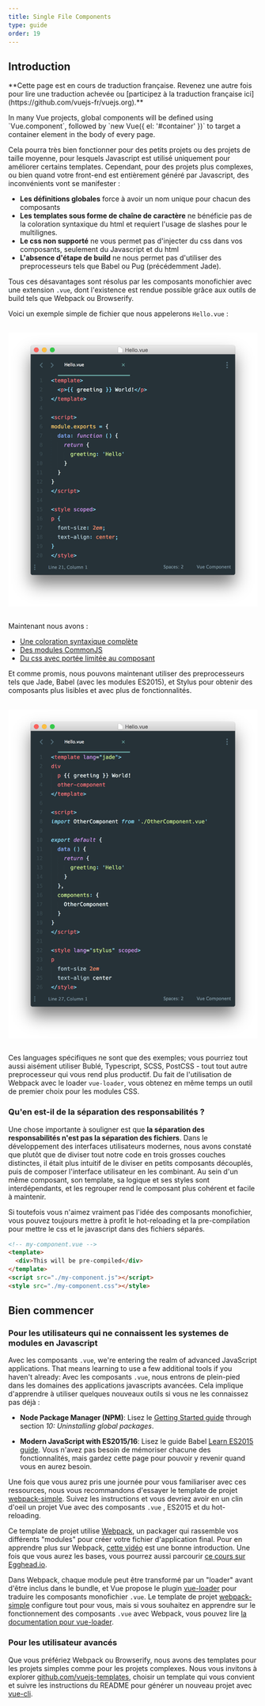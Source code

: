 ```yaml
---
title: Single File Components
type: guide
order: 19
---
```


## Introduction

<p class="tip">**Cette page est en cours de traduction française. Revenez une autre fois pour lire une traduction achevée ou [participez à la traduction française ici](https://github.com/vuejs-fr/vuejs.org).**</p>In many Vue projects, global components will be defined using `Vue.component`, followed by `new Vue({ el: '#container' })` to target a container element in the body of every page.


Cela pourra très bien fonctionner pour des petits projets ou des projets de taille moyenne, pour lesquels Javascript est utilisé uniquement pour améliorer certains templates. Cependant, pour des projets plus complexes, ou bien quand votre front-end est entièrement généré par Javascript, des inconvénients vont se manifester :

- **Les définitions globales** force à avoir un nom unique pour chacun des composants
- **Les templates sous forme de chaîne de caractère** ne bénéficie pas de la coloration syntaxique du html et requiert l'usage de slashes pour le multilignes.
- **Le css non supporté** ne vous permet pas d'injecter du css dans vos composants, seulement du Javascript et du html
- **L'absence d'étape de build** ne nous permet pas d'utiliser des preprocesseurs tels que Babel ou Pug (précédemment Jade).


Tous ces désavantages sont résolus par les composants monofichier avec une extension `.vue`, dont l'existence est rendue possible grâce aux outils de build tels que Webpack ou Browserify.

Voici un exemple simple de fichier que nous appelerons `Hello.vue` :

<img src="/images/vue-component.png" style="display: block; margin: 30px auto">

Maintenant nous avons :

- [Une coloration syntaxique complète](https://github.com/vuejs/awesome-vue#syntax-highlighting)
- [Des modules CommonJS](https://webpack.github.io/docs/commonjs.html)
- [Du css avec portée limitée au composant](https://github.com/vuejs/vue-loader/blob/master/docs/en/features/scoped-css.md)

Et comme promis, nous pouvons maintenant utiliser des preprocesseurs tels que Jade, Babel (avec les modules ES2015), et Stylus pour obtenir des composants plus lisibles et avec plus de fonctionnalités.

<img src="/images/vue-component-with-preprocessors.png" style="display: block; margin: 30px auto">

Ces languages spécifiques ne sont que des exemples; vous pourriez tout aussi aisément utiliser Bublé, Typescript, SCSS, PostCSS - tout tout autre preprocesseur qui vous rend plus productif. Du fait de l'utilisation de Webpack avec le loader `vue-loader`, vous obtenez en même temps un outil de premier choix pour les modules CSS.

### Qu'en est-il de la séparation des responsabilités ?

Une chose importante à souligner est que **la séparation des responsabilités n'est pas la séparation des fichiers**. Dans le développement des interfaces utilisateurs modernes, nous avons constaté que plutôt que de diviser tout notre code en trois grosses couches distinctes, il était plus intuitif de le diviser en petits composants découplés, puis de composer l'interface utilisateur en les combinant. Au sein d'un même composant, son template, sa logique et ses styles sont interdépendants, et les regrouper rend le composant plus cohérent et facile à maintenir.

Si toutefois vous n'aimez vraiment pas l'idée des composants monofichier, vous pouvez toujours mettre à profit le hot-reloading et la pre-compilation pour mettre le css et le javascript dans des fichiers séparés.


``` html
<!-- my-component.vue -->
<template>
  <div>This will be pre-compiled</div>
</template>
<script src="./my-component.js"></script>
<style src="./my-component.css"></style>
```

## Bien commencer

### Pour les utilisateurs qui ne connaissent les systemes de modules en Javascript

Avec les composants `.vue`, we're entering the realm of advanced JavaScript applications. That means learning to use a few additional tools if you haven't already:
Avec les composants `.vue`, nous entrons de plein-pied dans les domaines des applications javascripts avancées. Cela implique d'apprendre à utiliser quelques nouveaux outils si vous ne les connaissez pas déjà :

- **Node Package Manager (NPM)**: Lisez le [Getting Started guide](https://docs.npmjs.com/getting-started/what-is-npm) through section _10: Uninstalling global packages_.

- **Modern JavaScript with ES2015/16**: Lisez le guide Babel [Learn ES2015 guide](https://babeljs.io/docs/learn-es2015/). Vous n'avez pas besoin de mémoriser chacune des fonctionnalités, mais gardez cette page pour pouvoir y revenir quand vous en aurez besoin.

Une fois que vous aurez pris une journée pour vous familiariser avec ces ressources, nous vous recommandons d'essayer le template de projet [webpack-simple](https://github.com/vuejs-templates/webpack-simple). Suivez les instructions et vous devriez avoir en un clin d'oeil un projet Vue avec des composants `.vue` , ES2015 et du hot-reloading.

Ce template de projet utilise [Webpack](https://webpack.github.io/), un packager qui rassemble vos différents "modules" pour créer votre fichier d'application final. Pour en apprendre plus sur Webpack, [cette vidéo](https://www.youtube.com/watch?v=WQue1AN93YU) est une bonne introduction. Une fois que vous aurez les bases, vous pourrez aussi parcourir [ce cours sur Egghead.io](https://egghead.io/courses/using-webpack-for-production-javascript-applications).

Dans Webpack, chaque module peut être transformé par un "loader" avant d'être inclus dans le bundle, et Vue propose le plugin [vue-loader](https://github.com/vuejs/vue-loader) pour traduire les composants monofichier `.vue`. Le template de projet [webpack-simple](https://github.com/vuejs-templates/webpack-simple) configure tout pour vous, mais si vous souhaitez en apprendre sur le fonctionnement des composants `.vue` avec Webpack, vous pouvez lire [la documentation pour vue-loader](https://vue-loader.vuejs.org).

### Pour les utilisateur avancés

Que vous préfériez Webpack ou Browserify, nous avons des templates pour les projets simples comme pour les projets complexes. Nous vous invitons à explorer [github.com/vuejs-templates](https://github.com/vuejs-templates), choisir un template qui vous convient et suivre les instructions du README pour générer un nouveau projet avec [vue-cli](https://github.com/vuejs/vue-cli).

